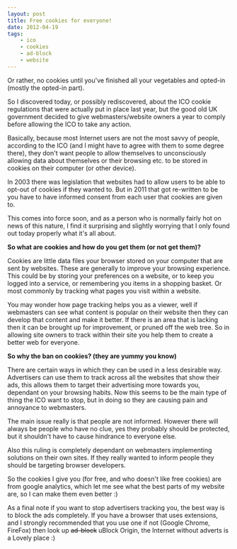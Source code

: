 ```yaml
---
layout: post
title: Free cookies for everyone!
date: 2012-04-19
tags:
    - ico
    - cookies
    - ad-block
    - website
---
```


Or rather, no cookies until you've finished all your vegetables and opted-in (mostly the opted-in part).

So I discovered today, or possibly rediscovered, about the ICO cookie regulations that were actually put in place last year, but the good old UK government decided to give webmasters/website owners a year to comply before allowing the ICO to take any action.

Basically, because most Internet users are not the most savvy of people, according to the ICO (and I might have to agree with them to some degree there), they don't want people to allow themselves to unconsciously allowing data about themselves or their browsing etc. to be stored in cookies on their computer (or other device).

In 2003 there was legislation that websites had to allow users to be able to opt-out of cookies if they wanted to. But in 2011 that got re-written to be you have to have informed consent from each user that cookies are given to.

This comes into force soon, and as a person who is normally fairly hot on news of this nature, I find it surprising and slightly worrying that I only found out today properly what it's all about.
<!--more-->
**So what are cookies and how do you get them (or not get them)?**

Cookies are little data files your browser stored on your computer that are sent by websites. These are generally to improve your browsing experience. This could be by storing your preferences on a website, or to keep you logged into a service, or remembering you items in a shopping basket. Or most commonly by tracking what pages you visit within a website.

You may wonder how page tracking helps you as a viewer, well if webmasters can see what content is popular on their website then they can develop that content and make it better. If there is an area that is lacking then it can be brought up for improvement, or pruned off the web tree. So in allowing site owners to track within their site you help them to create a better web for everyone.

**So why the ban on cookies? (they are yummy you know)**

There are certain ways in which they can be used in a less desirable way. Advertisers can use them to track across all the websites that show their ads, this allows them to target their advertising more towards you, dependant on your browsing habits. Now this seems to be the main type of thing the ICO want to stop, but in doing so they are causing pain and annoyance to webmasters.

The main issue really is that people are not informed. However there will always be people who have no clue, yes they probably should be protected, but it shouldn't have to cause hindrance to everyone else.

Also this ruling is completely dependant on webmasters implementing solutions on their own sites. If they really wanted to inform people they should be targeting browser developers.

So the cookies I give you (for free, and who doesn't like free cookies) are from google analytics, which let me see what the best parts of my website are, so I can make them even better :)

As a final note if you want to stop advertisers tracking you, the best way is to block the ads completely. If you have a browser that uses extensions, and I strongly recommended that you use one if not (Google Chrome, FireFox) then look up ~~ad-block~~ uBlock Origin, the Internet without adverts is a Lovely place :)
